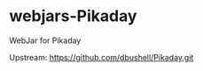 webjars-Pikaday
====================

WebJar for Pikaday

Upstream: https://github.com/dbushell/Pikaday.git
